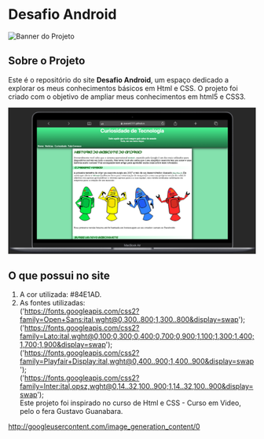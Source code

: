 # Desafio Android

![Banner do Projeto](https://placehold.co/1200x400/2ecc71/ffffff?text=Curiosidades+de+Tecnologia)

## Sobre o Projeto

Este é o repositório do site **Desafio Android**, um espaço dedicado a explorar os meus conhecimentos básicos em Html e CSS. O projeto foi criado com o objetivo de ampliar meus conhecimentos em html5 e CSS3.

![Inlustração do Site](https://github.com/JoaoArt2311/_desafio_/blob/main/img/img.01.png)

## O que possui no site
1. A cor utilizada: #84E1AD.
2. As fontes utilizadas: \
   ('https://fonts.googleapis.com/css2?family=Open+Sans:ital,wght@0,300..800;1,300..800&display=swap'); \
   ('https://fonts.googleapis.com/css2?family=Lato:ital,wght@0,100;0,300;0,400;0,700;0,900;1,100;1,300;1,400;1,700;1,900&display=swap'); \
   ('https://fonts.googleapis.com/css2?family=Playfair+Display:ital,wght@0,400..900;1,400..900&display=swap'); \
   ('https://fonts.googleapis.com/css2?family=Inter:ital,opsz,wght@0,14..32,100..900;1,14..32,100..900&display=swap'); \
Este projeto foi inspirado no curso de Html e CSS - Curso em Video, pelo o fera Gustavo Guanabara.

http://googleusercontent.com/image_generation_content/0
